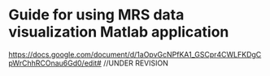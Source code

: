 # Guide for using MRS data visualization Matlab application

https://docs.google.com/document/d/1aOpvGcNPfKA1_GSCpr4CWLFKDgCpWrChhRCOnau6Gd0/edit# //UNDER REVISION
